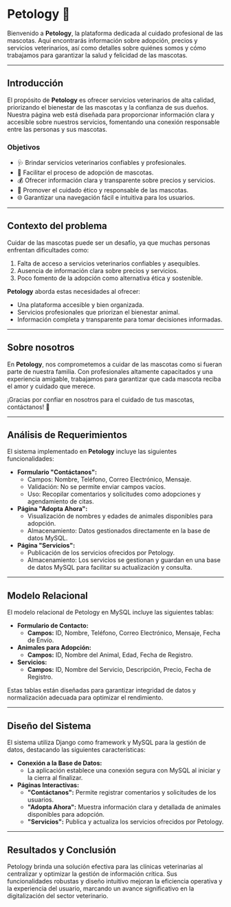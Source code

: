 # Petology 🐾  

Bienvenido a **Petology**, la plataforma dedicada al cuidado profesional de las mascotas. Aquí encontrarás información sobre adopción, precios y servicios veterinarios, así como detalles sobre quiénes somos y cómo trabajamos para garantizar la salud y felicidad de las mascotas.  

---

## Introducción  
El propósito de **Petology** es ofrecer servicios veterinarios de alta calidad, priorizando el bienestar de las mascotas y la confianza de sus dueños. Nuestra página web está diseñada para proporcionar información clara y accesible sobre nuestros servicios, fomentando una conexión responsable entre las personas y sus mascotas. 

### **Objetivos**  
- 🩺 Brindar servicios veterinarios confiables y profesionales.  
- 🐶 Facilitar el proceso de adopción de mascotas.  
- 💰 Ofrecer información clara y transparente sobre precios y servicios.  
- 🌱 Promover el cuidado ético y responsable de las mascotas.  
- 🌐 Garantizar una navegación fácil e intuitiva para los usuarios.  

---

## Contexto del problema  
Cuidar de las mascotas puede ser un desafío, ya que muchas personas enfrentan dificultades como:  
1. Falta de acceso a servicios veterinarios confiables y asequibles.  
2. Ausencia de información clara sobre precios y servicios.  
3. Poco fomento de la adopción como alternativa ética y sostenible.  

**Petology** aborda estas necesidades al ofrecer:  
- Una plataforma accesible y bien organizada.  
- Servicios profesionales que priorizan el bienestar animal.  
- Información completa y transparente para tomar decisiones informadas.  

---

## Sobre nosotros  
En **Petology**, nos comprometemos a cuidar de las mascotas como si fueran parte de nuestra familia. Con profesionales altamente capacitados y una experiencia amigable, trabajamos para garantizar que cada mascota reciba el amor y cuidado que merece.  

¡Gracias por confiar en nosotros para el cuidado de tus mascotas, contáctanos! 🐾  

---

## Análisis de Requerimientos 
El sistema implementado en **Petology** incluye las siguientes funcionalidades:
- **Formulario "Contáctanos":**
  - Campos: Nombre, Teléfono, Correo Electrónico, Mensaje.
  - Validación: No se permite enviar campos vacíos.
  - Uso: Recopilar comentarios y solicitudes como adopciones y agendamiento de citas.
- **Página "Adopta Ahora":**
  - Visualización de nombres y edades de animales disponibles para adopción.
  - Almacenamiento: Datos gestionados directamente en la base de datos MySQL.
- **Página "Servicios":**
  - Publicación de los servicios ofrecidos por Petology.
  - Almacenamiento: Los servicios se gestionan y guardan en una base de datos MySQL para facilitar su actualización y consulta.

---

## Modelo Relacional
El modelo relacional de Petology en MySQL incluye las siguientes tablas:

- **Formulario de Contacto:**
  - **Campos:** ID, Nombre, Teléfono, Correo Electrónico, Mensaje, Fecha de Envío.
- **Animales para Adopción:**
  - **Campos:** ID, Nombre del Animal, Edad, Fecha de Registro.
- **Servicios:**
  - **Campos:** ID, Nombre del Servicio, Descripción, Precio, Fecha de Registro.

Estas tablas están diseñadas para garantizar integridad de datos y normalización adecuada para optimizar el rendimiento.

---

## Diseño del Sistema
El sistema utiliza Django como framework y MySQL para la gestión de datos, destacando las siguientes características:

- **Conexión a la Base de Datos:**
  - La aplicación establece una conexión segura con MySQL al iniciar y la cierra al finalizar.
- **Páginas Interactivas:**
  - **"Contáctanos":** Permite registrar comentarios y solicitudes de los usuarios.
  - **"Adopta Ahora":** Muestra información clara y detallada de animales disponibles para adopción.
  - **"Servicios":** Publica y actualiza los servicios ofrecidos por Petology.

---

## Resultados y Conclusión
Petology brinda una solución efectiva para las clínicas veterinarias al centralizar y optimizar la gestión de información crítica. Sus funcionalidades robustas y diseño intuitivo mejoran la eficiencia operativa y la experiencia del usuario, marcando un avance significativo en la digitalización del sector veterinario.
